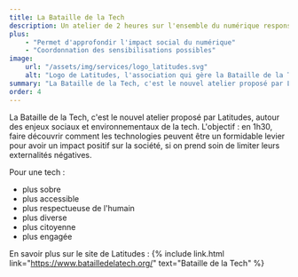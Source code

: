 ```yaml
---
title: La Bataille de la Tech
description: Un atelier de 2 heures sur l'ensemble du numérique responsable
plus:
    - "Permet d'approfondir l'impact social du numérique"
    - "Coordonnation des sensibilisations possibles"
image: 
    url: "/assets/img/services/logo_latitudes.svg"
    alt: "Logo de Latitudes, l'association qui gère la Bataille de la Tech"
summary: "La Bataille de la Tech, c'est le nouvel atelier proposé par Latitudes, autour des enjeux sociaux et environnementaux de la tech. L'objectif : en 1h30, faire découvrir comment les technologies peuvent être un formidable levier pour avoir un impact positif sur la société, si on prend soin de limiter leurs externalités négatives."
order: 4
---
```


La Bataille de la Tech, c'est le nouvel atelier proposé par Latitudes, autour des enjeux sociaux et environnementaux de la tech. L'objectif : en 1h30, faire découvrir comment les technologies peuvent être un formidable levier pour avoir un impact positif sur la société, si on prend soin de limiter leurs externalités négatives.

Pour une tech :
- plus sobre
- plus accessible
- plus respectueuse de l'humain
- plus diverse
- plus citoyenne
- plus engagée

En savoir plus sur le site de Latitudes : {% include link.html link="https://www.batailledelatech.org/" text="Bataille de la Tech" %}